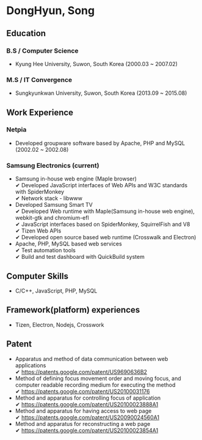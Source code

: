 # DongHyun, Song
## Education
### B.S / Computer Science
- Kyung Hee University, Suwon, South Korea (2000.03 ~ 2007.02)
### M.S / IT Convergence
- Sungkyunkwan University, Suwon, South Korea (2013.09 ~ 2015.08)

## Work Experience
### Netpia
- Developed groupware software based by Apache, PHP and MySQL (2002.02 ~ 2002.08)
### Samsung Electronics (current)
- Samsung in-house web engine (Maple browser)<br>
  ✔ Developed JavaScript interfaces of Web APIs and W3C standards with SpiderMonkey<br>
  ✔ Network stack - libwww<br>
- Developed Samsung Smart TV<br>
  ✔ Developed Web runtime with Maple(Samsung in-house web engine), webkit-gtk and chromium-efl<br>
  ✔ JavaScript interfaces based on SpiderMonkey, SquirrelFish and V8<br>
  ✔ Tizen Web APIs<br>
  ✔ Developed open source based web runtime (Crosswalk and Electron)<br>
- Apache, PHP, MySQL based web services<br>
  ✔ Test automation tools<br>
  ✔ Build and test dashboard with QuickBuild system<br>

## Computer Skills
- C/C++, JavaScript, PHP, MySQL

## Framework(platform) experiences
- Tizen, Electron, Nodejs, Crosswork

## Patent
- Apparatus and method of data communication between web applications<br>
  ✔ https://patents.google.com/patent/US9690636B2<br>
- Method of defining focus movement order and moving focus, and computer readable recording medium for executing the method<br>
  ✔ https://patents.google.com/patent/US20100031176<br>
- Method and apparatus for controlling focus of application<br>
  ✔ https://patents.google.com/patent/US20100023888A1<br>
- Method and apparatus for having access to web page<br>
  ✔ https://patents.google.com/patent/US20090024560A1<br>
- Method and apparatus for reconstructing a web page<br>
  ✔ https://patents.google.com/patent/US20100023854A1<br>
